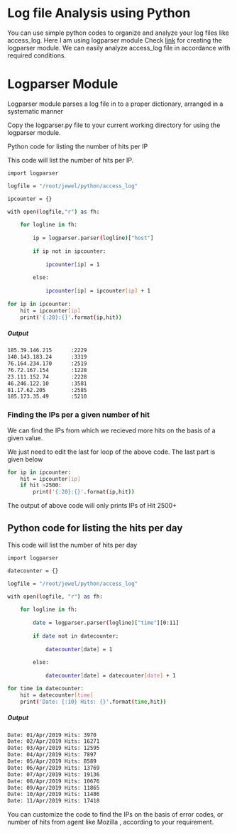 # Log file Analysis using Python
You can use simple python codes to organize and analyze your log files like access_log. Here I am using logparser module Check [link](https://github.com/j4jewel/python-logparser)  for creating the logparser module. We can easily analyze access_log file in accordance with required conditions.

# Logparser Module

Logparser module parses a log file in to a proper dictionary, arranged in a systematic manner

Copy the logparser.py file to your current working directory for using the logparser module.

 Python code for listing the number of hits per IP

This code will list the number of hits per IP.

```sh
import logparser

logfile = "/root/jewel/python/access_log"

ipcounter = {}

with open(logfile,"r") as fh:
    
    for logline in fh:
        
        ip = logparser.parser(logline)["host"]
        
        if ip not in ipcounter:
            
            ipcounter[ip] = 1
        
        else:
            
            ipcounter[ip] = ipcounter[ip] + 1
            
for ip in ipcounter:
    hit = ipcounter[ip]
    print('{:20}:{}'.format(ip,hit))
```

##### Output 
```sh
185.39.146.215      :2229
140.143.183.24      :3319
76.164.234.170      :2519
76.72.167.154       :1228
23.111.152.74       :2228
46.246.122.10       :3581
81.17.62.205        :2585
185.173.35.49       :5210
```
### Finding the IPs per a given number of hit
We can find the IPs from which we recieved more hits on the basis of a given value. 

We just need to edit the last for loop of the above code. The last part is given below
```sh
for ip in ipcounter:
    hit = ipcounter[ip]
    if hit >2500:
        print('{:20}:{}'.format(ip,hit))
```
The output of above code will only prints IPs of Hit 2500+

## Python code for listing the hits per day

This code will list the number of hits per day
```sh
import logparser

datecounter = {}

logfile = "/root/jewel/python/access_log"

with open(logfile, "r") as fh:
    
    for logline in fh:
        
        date = logparser.parser(logline)["time"][0:11]
        
        if date not in datecounter:
            
            datecounter[date] = 1
        
        else:
            
            datecounter[date] = datecounter[date] + 1

for time in datecounter:
    hit = datecounter[time]
    print('Date: {:10} Hits: {}'.format(time,hit))
```
##### Output
```sh
Date: 01/Apr/2019 Hits: 3970
Date: 02/Apr/2019 Hits: 16271
Date: 03/Apr/2019 Hits: 12595
Date: 04/Apr/2019 Hits: 7897
Date: 05/Apr/2019 Hits: 8589
Date: 06/Apr/2019 Hits: 13769
Date: 07/Apr/2019 Hits: 19136
Date: 08/Apr/2019 Hits: 10676
Date: 09/Apr/2019 Hits: 11865
Date: 10/Apr/2019 Hits: 11486
Date: 11/Apr/2019 Hits: 17418
```

You can customize the code to find the IPs on the basis of error codes, or number of hits from agent like Mozilla , according to your requirement.
